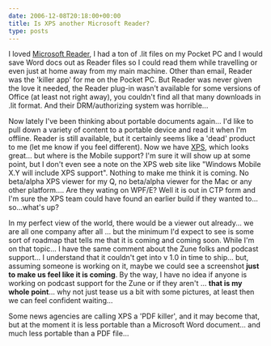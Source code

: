 ```yaml
---
date: 2006-12-08T20:18:00+00:00
title: Is XPS another Microsoft Reader?
type: posts
---
```

I loved [Microsoft Reader](https://www.microsoft.com/reader/default.asp), I had a ton of .lit files on my Pocket PC and I would save Word docs out as Reader files so I could read them while travelling or even just at home away from my main machine. Other than email, Reader was the 'killer app' for me on the Pocket PC. But Reader was never given the love it needed, the Reader plug-in wasn't available for some versions of Office (at least not right away), you couldn't find all that many downloads in .lit format. And their DRM/authorizing system was horrible...

Now lately I've been thinking about portable documents again... I'd like to pull down a variety of content to a portable device and read it when I'm offline. Reader is still available, but it certainly seems like a 'dead' product to me (let me know if you feel different). Now we have [XPS](https://www.microsoft.com/whdc/xps/default.mspx), which looks great... but where is the Mobile support? I'm sure it will show up at some point, but I don't even see a note on the XPS web site like "Windows Mobile X.Y will include XPS support". Nothing to make me think it is coming. No beta/alpha XPS viewer for my Q, no beta/alpha viewer for the Mac or any other platform.... Are they wating on WPF/E? Well it is out in CTP form and I'm sure the XPS team could have found an earlier build if they wanted to... so...what's up?

In my perfect view of the world, there would be a viewer out already... we are all one company after all ... but the minimum I'd expect to see is some sort of roadmap that tells me that it is coming and coming soon. While I'm on that topic... I have the same comment about the Zune folks and podcast support... I understand that it couldn't get into v 1.0 in time to ship... but, assuming someone is working on it, maybe we could see a screenshot **just to make us feel like it is coming**. By the way, I have no idea if anyone is working on podcast support for the Zune or if they aren't ... **that is my whole point**... why not just tease us a bit with some pictures, at least then we can feel confident waiting...

Some news agencies are calling XPS a 'PDF killer', and it may become that, but at the moment it is less portable than a Microsoft Word document... and much less portable than a PDF file...
